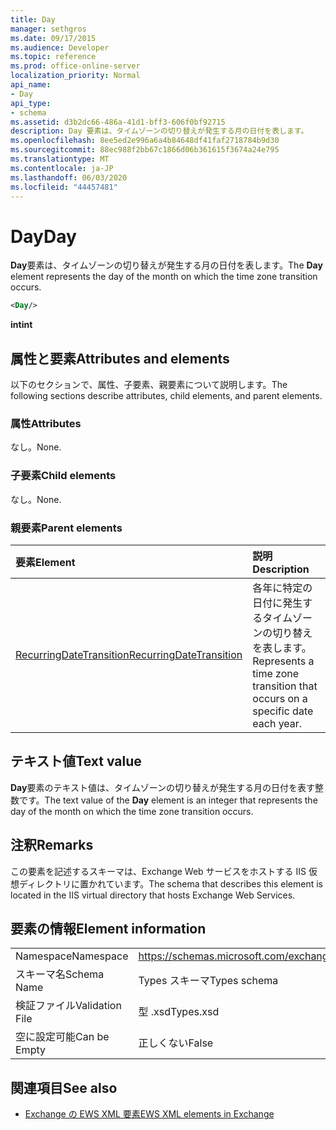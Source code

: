 ```yaml
---
title: Day
manager: sethgros
ms.date: 09/17/2015
ms.audience: Developer
ms.topic: reference
ms.prod: office-online-server
localization_priority: Normal
api_name:
- Day
api_type:
- schema
ms.assetid: d3b2dc66-486a-41d1-bff3-606f0bf92715
description: Day 要素は、タイムゾーンの切り替えが発生する月の日付を表します。
ms.openlocfilehash: 8ee5ed2e996a6a4b84648df41faf2718784b9d30
ms.sourcegitcommit: 88ec988f2bb67c1866d06b361615f3674a24e795
ms.translationtype: MT
ms.contentlocale: ja-JP
ms.lasthandoff: 06/03/2020
ms.locfileid: "44457481"
---
```

# <a name="day"></a><span data-ttu-id="64d75-103">Day</span><span class="sxs-lookup"><span data-stu-id="64d75-103">Day</span></span>

<span data-ttu-id="64d75-104">**Day**要素は、タイムゾーンの切り替えが発生する月の日付を表します。</span><span class="sxs-lookup"><span data-stu-id="64d75-104">The **Day** element represents the day of the month on which the time zone transition occurs.</span></span> 
  
```xml
<Day/>
```

<span data-ttu-id="64d75-105">**int**</span><span class="sxs-lookup"><span data-stu-id="64d75-105">**int**</span></span>

## <a name="attributes-and-elements"></a><span data-ttu-id="64d75-106">属性と要素</span><span class="sxs-lookup"><span data-stu-id="64d75-106">Attributes and elements</span></span>

<span data-ttu-id="64d75-107">以下のセクションで、属性、子要素、親要素について説明します。</span><span class="sxs-lookup"><span data-stu-id="64d75-107">The following sections describe attributes, child elements, and parent elements.</span></span>
  
### <a name="attributes"></a><span data-ttu-id="64d75-108">属性</span><span class="sxs-lookup"><span data-stu-id="64d75-108">Attributes</span></span>

<span data-ttu-id="64d75-109">なし。</span><span class="sxs-lookup"><span data-stu-id="64d75-109">None.</span></span>
  
### <a name="child-elements"></a><span data-ttu-id="64d75-110">子要素</span><span class="sxs-lookup"><span data-stu-id="64d75-110">Child elements</span></span>

<span data-ttu-id="64d75-111">なし。</span><span class="sxs-lookup"><span data-stu-id="64d75-111">None.</span></span>
  
### <a name="parent-elements"></a><span data-ttu-id="64d75-112">親要素</span><span class="sxs-lookup"><span data-stu-id="64d75-112">Parent elements</span></span>

|<span data-ttu-id="64d75-113">**要素**</span><span class="sxs-lookup"><span data-stu-id="64d75-113">**Element**</span></span>|<span data-ttu-id="64d75-114">**説明**</span><span class="sxs-lookup"><span data-stu-id="64d75-114">**Description**</span></span>|
|:-----|:-----|
|[<span data-ttu-id="64d75-115">RecurringDateTransition</span><span class="sxs-lookup"><span data-stu-id="64d75-115">RecurringDateTransition</span></span>](recurringdatetransition.md) <br/> |<span data-ttu-id="64d75-116">各年に特定の日付に発生するタイムゾーンの切り替えを表します。</span><span class="sxs-lookup"><span data-stu-id="64d75-116">Represents a time zone transition that occurs on a specific date each year.</span></span>  <br/> |
   
## <a name="text-value"></a><span data-ttu-id="64d75-117">テキスト値</span><span class="sxs-lookup"><span data-stu-id="64d75-117">Text value</span></span>

<span data-ttu-id="64d75-118">**Day**要素のテキスト値は、タイムゾーンの切り替えが発生する月の日付を表す整数です。</span><span class="sxs-lookup"><span data-stu-id="64d75-118">The text value of the **Day** element is an integer that represents the day of the month on which the time zone transition occurs.</span></span> 
  
## <a name="remarks"></a><span data-ttu-id="64d75-119">注釈</span><span class="sxs-lookup"><span data-stu-id="64d75-119">Remarks</span></span>

<span data-ttu-id="64d75-120">この要素を記述するスキーマは、Exchange Web サービスをホストする IIS 仮想ディレクトリに置かれています。</span><span class="sxs-lookup"><span data-stu-id="64d75-120">The schema that describes this element is located in the IIS virtual directory that hosts Exchange Web Services.</span></span>
  
## <a name="element-information"></a><span data-ttu-id="64d75-121">要素の情報</span><span class="sxs-lookup"><span data-stu-id="64d75-121">Element information</span></span>

|||
|:-----|:-----|
|<span data-ttu-id="64d75-122">Namespace</span><span class="sxs-lookup"><span data-stu-id="64d75-122">Namespace</span></span>  <br/> |https://schemas.microsoft.com/exchange/services/2006/types  <br/> |
|<span data-ttu-id="64d75-123">スキーマ名</span><span class="sxs-lookup"><span data-stu-id="64d75-123">Schema Name</span></span>  <br/> |<span data-ttu-id="64d75-124">Types スキーマ</span><span class="sxs-lookup"><span data-stu-id="64d75-124">Types schema</span></span>  <br/> |
|<span data-ttu-id="64d75-125">検証ファイル</span><span class="sxs-lookup"><span data-stu-id="64d75-125">Validation File</span></span>  <br/> |<span data-ttu-id="64d75-126">型 .xsd</span><span class="sxs-lookup"><span data-stu-id="64d75-126">Types.xsd</span></span>  <br/> |
|<span data-ttu-id="64d75-127">空に設定可能</span><span class="sxs-lookup"><span data-stu-id="64d75-127">Can be Empty</span></span>  <br/> |<span data-ttu-id="64d75-128">正しくない</span><span class="sxs-lookup"><span data-stu-id="64d75-128">False</span></span>  <br/> |
   
## <a name="see-also"></a><span data-ttu-id="64d75-129">関連項目</span><span class="sxs-lookup"><span data-stu-id="64d75-129">See also</span></span>

- [<span data-ttu-id="64d75-130">Exchange の EWS XML 要素</span><span class="sxs-lookup"><span data-stu-id="64d75-130">EWS XML elements in Exchange</span></span>](ews-xml-elements-in-exchange.md)

